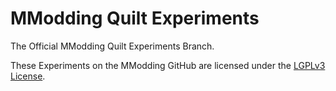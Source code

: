 # MModding Quilt Experiments

The Official MModding Quilt Experiments Branch.

These Experiments on the MModding GitHub are licensed under the [LGPLv3 License](LICENSE).
